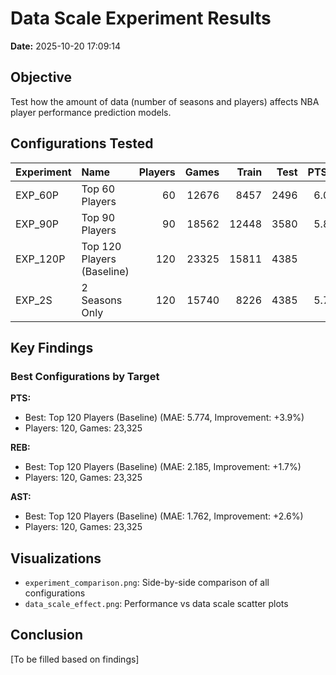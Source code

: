 # Data Scale Experiment Results

**Date:** 2025-10-20 17:09:14

## Objective

Test how the amount of data (number of seasons and players) affects NBA player performance prediction models.

## Configurations Tested

| Experiment   | Name                       |   Players |   Games |   Train |   Test |   PTS_MAE |   PTS_Improve |   REB_MAE |   REB_Improve |   AST_MAE |   AST_Improve |
|:-------------|:---------------------------|----------:|--------:|--------:|-------:|----------:|--------------:|----------:|--------------:|----------:|--------------:|
| EXP_60P      | Top 60 Players             |        60 |   12676 |    8457 |   2496 |   6.02636 |       4.35321 |   2.28314 |       1.49168 |   1.87123 |       3.39638 |
| EXP_90P      | Top 90 Players             |        90 |   18562 |   12448 |   3580 |   5.88564 |       3.76966 |   2.19809 |       1.56409 |   1.77683 |       2.70626 |
| EXP_120P     | Top 120 Players (Baseline) |       120 |   23325 |   15811 |   4385 |   5.774   |       3.89086 |   2.18541 |       1.73067 |   1.76156 |       2.61431 |
| EXP_2S       | 2 Seasons Only             |       120 |   15740 |    8226 |   4385 |   5.77674 |       3.84533 |   2.19316 |       1.3823  |   1.77439 |       1.90496 |

## Key Findings

### Best Configurations by Target


**PTS:**
- Best: Top 120 Players (Baseline) (MAE: 5.774, Improvement: +3.9%)
- Players: 120, Games: 23,325

**REB:**
- Best: Top 120 Players (Baseline) (MAE: 2.185, Improvement: +1.7%)
- Players: 120, Games: 23,325

**AST:**
- Best: Top 120 Players (Baseline) (MAE: 1.762, Improvement: +2.6%)
- Players: 120, Games: 23,325

## Visualizations

- `experiment_comparison.png`: Side-by-side comparison of all configurations
- `data_scale_effect.png`: Performance vs data scale scatter plots

## Conclusion

[To be filled based on findings]
